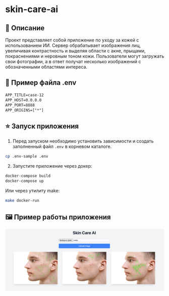 # skin-care-ai

## 📖 Описание
Проект представляет собой приложение по уходу за кожей с использованием ИИ. Сервер обрабатывает изображения лиц, 
увеличивая контрастность и выделяя области с акне, прыщами, покраснениями и неровным тоном кожи. 
Пользователи могут загружать свои фотографии, а в ответ получат несколько изображений с обозначенными областями интереса.

## 🔑 Пример файла .env
```
APP_TITLE=case-12
APP_HOST=0.0.0.0
APP_PORT=8888
APP_ORIGINS=["*"]
```
## ⭐️ Запуск приложения
1. Перед запуском необходимо установить зависимости и создать заполненный файл `.env` в корневом каталоге.
```bash
cp .env-sample .env
```
2. Запустите приложение через докер:
```bash
docker-compose build
docker-compose up
```
Или через утилиту make:
```bash
make docker-run
```
## 🖼️ Пример работы приложения
![files/example.png](files/example.png)
